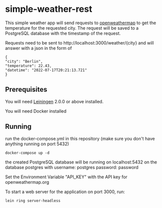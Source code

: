 # simple-weather-rest

This simple weather app will send requests to [openweathermap][] to get the temperature for the requested city.
The request will be saved to a PostgreSQL database with the timestamp of the request.

Requests need to be sent to http://localhost:3000/weather/{city} and will answer with a json in the form of

    {
    "city": "Berlin",
    "temperature": 22.43,
    "datetime": "2022-07-17T20:21:13.721"
    }

[openweathermap]: https://api.openweathermap.org

## Prerequisites

You will need [Leiningen][] 2.0.0 or above installed.

[leiningen]: https://github.com/technomancy/leiningen

You will need Docker installed

## Running

run the docker-compose.yml in this repository (make sure you don't have anything running on port 5432)

    docker-compose up -d

the created PostgreSQL database will be running on localhost:5432 on the database postgres with
username: postgres
password: password

Set the Environment Variable "API_KEY" with the API key for openweathermap.org

To start a web server for the application on port 3000, run:

    lein ring server-headless
